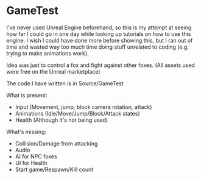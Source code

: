 # GameTest

I've never used Unreal Engine beforehand, so this is my attempt at seeing how far I could go in one day while looking up tutorials on how to use this engine.
I wish I could have done more before showing this, but I ran out of time and wasted way too much time doing stuff unrelated to coding (e.g. trying to make animations work).

Idea was just to control a fox and fight against other foxes. (All assets used were free on the Unreal marketplace)

The code I have written is in Source/GameTest

What is present:
- Input (Movement, jump, block camera rotation, attack) 
- Animations (Idle/Move/Jump/Block/Attack states)
- Health (Although it's not being used)



What's missing:
- Collision/Damage from attacking
- Audio
- AI for NPC foxes
- UI for Health
- Start game/Respawn/Kill count
